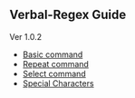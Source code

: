 ## Verbal-Regex Guide
Ver 1.0.2

- [Basic command](https://github.com/DM-09/Verbal-Regex.py/blob/main/Guide/English/Basic.md)
- [Repeat command](https://github.com/DM-09/Verbal-Regex.py/blob/main/Guide/English/Repeat.md)
- [Select command](https://github.com/DM-09/Verbal-Regex.py/blob/main/Guide/English/Select.md)
- [Special Characters](https://github.com/DM-09/Verbal-Regex.py/blob/main/Guide/English/Special%20Character.md)